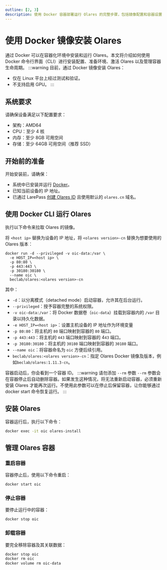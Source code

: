 ```yaml
---
outline: [2, 3]
description: 使用 Docker 容器部署运行 Olares 的完整步骤，包括镜像配置和容器设置说明。
---
```

# 使用 Docker 镜像安装 Olares

通过 Docker 可以在容器化环境中安装和运行 Olares。本文将介绍如何使用 Docker 命令行界面（CLI）进行安装配置、准备环境、激活 Olares 以及管理容器生命周期。
:::warning
目前，通过 Docker 镜像安装 Olares：
- 仅在 Linux 平台上经过测试和验证。
- 不支持启用 GPU。
:::
## 系统要求
请确保设备满足以下配置要求：

- 架构：AMD64
- CPU：至少 4 核
- 内存：至少 8GB 可用空间
- 存储：至少 64GB 可用空间（推荐 SSD）

## 开始前的准备
开始安装前，请确保：

- 系统中已安装并运行 [Docker](https://www.docker.com/)。
- 已知当前设备的 IP 地址。
- 已通过 LarePass [创建 Olares ID](create-olares-id.md) 且使用默认的 `olares.cn` 域名。

## 使用 Docker CLI 运行 Olares

执行以下命令来拉取 Olares 的镜像。

将 `<host ip>` 替换为设备的 IP 地址，将 `<olares version>-cn` 替换为想要使用的 Olares 版本：
```bash{2,7}
docker run -d --privileged -v oic-data:/var \
  -e HOST_IP=<host ip> \
  -p 80:80 \
  -p 443:443 \
  -p 30180:30180 \
  --name oic \
  beclab/olares:<olares version>-cn
```
其中：
- `-d`：以分离模式（detached mode）启动容器，允许其在后台运行。
- `--privileged`：授予容器完整的系统权限。
- `-v oic-data:/var`：将 Docker 数据卷（`oic-data`）挂载到容器内的 `/var` 目录以持久化数据。
- `-e HOST_IP=<host ip>`：设置主机设备的 IP 地址作为环境变量
- `-p 80:80`：将主机的 `80` 端口映射到容器的 `80` 端口。
- `-p 443:443`：将主机的 `443` 端口映射到容器的 4`43` 端口。
- `-p 30180:30180`：将主机的 `30180` 端口映射到容器的 `30180` 端口。
- `--name oic`：将容器命名为 `oic` 方便后续引用。
- `beclab/olares:<olares version>-cn`：指定 Olares Docker 镜像及版本，例如`beclab/olares:1.11.3-cn`。

容器启动后，你会看到一个容器 ID。
:::warning 请勿添加 `--rm` 参数
`--rm` 参数会在容器停止后自动删除容器。如果发生这种情况，将无法重新启动容器，必须重新安装 Olares 才能再次运行。不使用此参数可以在停止后保留容器，让你能够通过 docker start 命令恢复运行。
:::

## 安装 Olares
容器运行后，执行以下命令：
```bash
docker exec -it oic olares-install
```
<!--@include: ./reusables.md{20,28}-->

<!--@include: ./activate-olares.md-->

<!--@include: ./log-in-to-olares.md-->

## 管理 Olares 容器
### 重启容器
容器停止后，使用以下命令重启：
```bash
docker start oic
```

### 停止容器
要停止运行中的容器：
```bash
docker stop oic
```

### 卸载容器
要完全移除容器及其关联数据：
```bash
docker stop oic
docker rm oic
docker volume rm oic-data
```

<!--@include: ./reusables.md{30,34}-->
